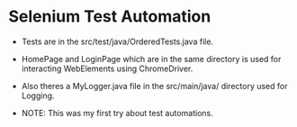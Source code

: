 # Selenium Test Automation
- Tests are in the src/test/java/OrderedTests.java file.
- HomePage and LoginPage which are in the same directory is used for interacting WebElements using ChromeDriver.
- Also theres a MyLogger.java file in the src/main/java/ directory used for Logging.

- NOTE: This was my first try about test automations.
